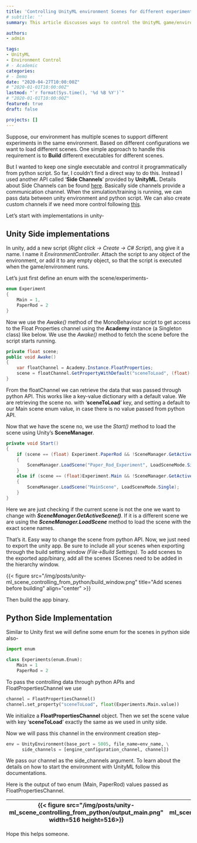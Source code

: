 ```yaml
---
title: 'Controlling UnityML environment Scenes for different experiments with python'
# subtitle: ''
summary: This article discusses ways to control the UnityML game/environment and switch scenes from python script.

authors:
- admin

tags:
- UnityML
- Environment Control
# - Academic
categories:
# - Demo
date: "2020-04-27T10:00:00Z" 
# "2020-01-01T10:00:00Z"
lastmod: "`r format(Sys.time(), '%d %B %Y')`"
# "2020-01-01T10:00:00Z"
featured: true
draft: false

projects: []
---
```


Suppose, our environment has multiple scenes to support different experiments in the same environment. Based on different configurations we want to load different scenes. One simple approach to handle this requirement is to **Build** different executables for different scenes.

But I wanted to keep one single executable and control it programmatically from python script. So far, I couldn’t find a direct way to do this. Instead I used another API called ‘**Side Channels**’ provided by **UnityML**. Details about Side Channels can be found [here](https://github.com/Unity-Technologies/ml-agents/blob/master/docs/Python-API.md#communicating-additional-information-with-the-environment). 
Basically side channels provide a communication channel. When the simulation/training is running, we can pass data between unity environment and python script. We can also create custom channels if we need more control following [this](https://github.com/Unity-Technologies/ml-agents/blob/master/docs/Custom-SideChannels.md).

Let’s start with implementations in unity-

## Unity Side implementations
In unity, add a new script (*Right click -> Create -> C# Script*), ang give it a name. I name it _EnvironmentController_. Attach the script to any object of the environment, or add it to any empty object, so that the script is executed when the game/environment runs.

Let’s just first define an enum with the scene/experiments-

```c#
enum Experiment
{
    Main = 1,
    PaperRod = 2
}
```
Now we use the _Awake()_ method of the MonoBehaviour script to get access to the Float Properties channel using the **Academy** instance (a Singleton class) like below. We use the _Awake()_ method to fetch the scene before the script starts running.

```C#
private float scene;
public void Awake()
{
    var floatChannel = Academy.Instance.FloatProperties;
    scene = floatChannel.GetPropertyWithDefault("sceneToLoad", (float) Experiment.Main);
}
```

From the floatChannel we can retrieve the data that was passed through python API. This works like a key-value dictionary with a default value. We are retrieving the scene no. with ‘**sceneToLoad**’ key, and setting a default to our Main scene enum value, in case there is no value passed from python API.

Now that we have the scene no, we use the _Start()_ method to load the scene using Unity’s **SceneManager**. 

```C#
private void Start()
{
    if (scene == (float) Experiment.PaperRod && !SceneManager.GetActiveScene().name.Equals("Paper_Rod_Experiment"))
    {
        SceneManager.LoadScene("Paper_Rod_Experiment", LoadSceneMode.Single);
    }
    else if (scene == (float)Experiment.Main && !SceneManager.GetActiveScene().name.Equals("MainScene"))
    {
        SceneManager.LoadScene("MainScene", LoadSceneMode.Single);
    }
}
```

Here we are just checking if the current scene is not the one we want to change with **_SceneManager.GetActiveScene()_**. If it is a different scene we are using the **_SceneManager.LoadScene_** method to load the scene with the exact scene names.

That’s it. Easy way to change the scene from python API. Now, we just need to export the unity app. Be sure to include all your scenes when exporting through the build setting window _(File->Build Settings)_. To add scenes to the exported app/binary, add all the scenes (Scenes need to be added in the hierarchy window.

{{< figure src="/img/posts/unity-ml_scene_controlling_from_python/build_window.png" title="Add scenes before building" align="center" >}}

Then build the app binary.

## Python Side Implementation

Similar to Unity first we will define some enum for the scenes in python side also-

```python
import enum

class Experiments(enum.Enum):
    Main = 1
    PaperRod = 2
```

To pass the controlling data through python APIs and FloatPropertiesChannel we use 

```python
channel = FloatPropertiesChannel()
channel.set_property("sceneToLoad", float(Experiments.Main.value))
```

We initialize a **FloatPropertiesChannel** object. Then we set the scene value with key ‘**sceneToLoad**’ exactly the same as we used in unity side.

Now we will pass this channel in the environment creation step-

```python
env = UnityEnvironment(base_port = 5005, file_name=env_name, \
      side_channels = [engine_configuration_channel, channel])
```

We pass our channel as the side_channels argument. To learn about the details on how to start the environment with UnityML follow this documentations.

Here is the output of two enum (Main, PaperRod) values passed as FloatPropertiesChannel.

|  {{< figure src="/img/posts/unity-ml_scene_controlling_from_python/output_main.png" width=516 height=516>}} | {{< figure src="/img/posts/unity-ml_scene_controlling_from_python/output_paper_rod.png" width=516 height=516>}} |
|:-:|:-:|


Hope this helps someone.
